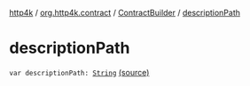 [http4k](../../index.md) / [org.http4k.contract](../index.md) / [ContractBuilder](index.md) / [descriptionPath](./description-path.md)

# descriptionPath

`var descriptionPath: `[`String`](https://kotlinlang.org/api/latest/jvm/stdlib/kotlin/-string/index.html) [(source)](https://github.com/http4k/http4k/blob/master/http4k-contract/src/main/kotlin/org/http4k/contract/extensions.kt#L23)